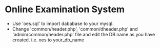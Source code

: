 # Online Examination System

* Use 'oes.sql' to import dababase to your mysql.
* Change 'common/header.php', 'common/dheader.php' and 'admin/common/header.php' file and edit the DB name as you have created. i.e. oes to your_db_name